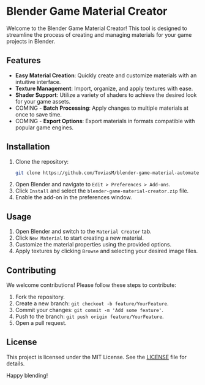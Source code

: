 # Blender Game Material Creator

Welcome to the Blender Game Material Creator! This tool is designed to streamline the process of creating and managing materials for your game projects in Blender.

## Features

- **Easy Material Creation**: Quickly create and customize materials with an intuitive interface.
- **Texture Management**: Import, organize, and apply textures with ease.
- **Shader Support**: Utilize a variety of shaders to achieve the desired look for your game assets.
- COMING - **Batch Processing**: Apply changes to multiple materials at once to save time.
- COMING - **Export Options**: Export materials in formats compatible with popular game engines.

## Installation

1. Clone the repository:
    ```sh
    git clone https://github.com/ToviasM/blender-game-material-automater.git
    ```
2. Open Blender and navigate to `Edit > Preferences > Add-ons`.
3. Click `Install` and select the `blender-game-material-creator.zip` file.
4. Enable the add-on in the preferences window.

## Usage

1. Open Blender and switch to the `Material Creator` tab.
2. Click `New Material` to start creating a new material.
3. Customize the material properties using the provided options.
4. Apply textures by clicking `Browse` and selecting your desired image files.

## Contributing

We welcome contributions! Please follow these steps to contribute:

1. Fork the repository.
2. Create a new branch: `git checkout -b feature/YourFeature`.
3. Commit your changes: `git commit -m 'Add some feature'`.
4. Push to the branch: `git push origin feature/YourFeature`.
5. Open a pull request.

## License

This project is licensed under the MIT License. See the [LICENSE](LICENSE) file for details.

Happy blending!
